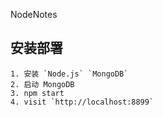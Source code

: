 NodeNotes


## 安装部署


```
1. 安装 `Node.js` `MongoDB` 
2. 启动 MongoDB 
3. npm start
4. visit `http://localhost:8899`
```

